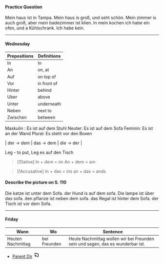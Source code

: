 #### Practice Question

Mein haus ist in Tampa. Mein haus is groß, und seht schön. Mein zimmer is auch groß, aber mein badezimmer ist klien. In mein kochen ich habe ein ofen, und a Kühlschrank. Ich habe kein. 

****

#### Wednesday
| Prepositions | Definitions |
| ---- | ---- |
| In | In |
| An | on, at |
| Auf | on top of |
| Vor | in front of |
| Hinter | behind |
| Uber | above |
| Unter | underneath |
| Neben | next to |
| Zwischen | between |

Maskulin : Es ist auf dem Stuhl
Neuter: Es ist auf dem Sofa
Feminin: Es ist an der Wand
Plural: Es steht vor den Boxen

| der -> dem | das -> dem | die -> der |

Leg - to put, Leg es auf den Tisch

> [!Dative]
> In + dem = im
> An + dem = am

> [!Accusative]
 >In + das = ins 
> an + das = ands

#### Describe the picture on S. 110

Die katze ist unter dem Sofa. der Hund is auf dem sofa. Die lampe ist über das sofa. den pflanze ist neben dem sofa. das Regal ist hinter dem Sofa. der Tisch ist vor dem Sofa. 



****

#### Friday

| Wann | Wo | Sentence |
| ---- | ---- | ---- |
| Heuten Nachmittag | bei Freunden | Heute Nachmittag wollen wir bei Freunden sein und sagen, das es wunderbar ist. |

- [Parent Dir](Index.md) <img src="../../Assets/parent.png" alt="Root Dir Folder" style="width:20px;height:20px;">